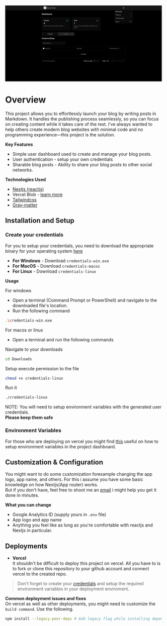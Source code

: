 ![Dashbord_image](./docs/images//dashbard.png)

# Overview

This project allows you to effortlessly launch your blog by writing posts in Markdown. It handles the publishing process seamlessly, so you can focus on creating content while it takes care of the rest. I’ve always wanted to help others create modern blog websites with minimal code and no programming experience—this project is the solution.

**Key Features**

- Simple user dashboard used to create and manage your blog posts.
- User authentication - setup your own credentials
- Sharable blog posts - Ability to share your blog posts to other social networks.

**Technologies Used**

- [Nextjs (reactjs)](https://nextjs.org/)
- Vercel Blob - [learn more](https://vercel.com/storage/blob)
- [Tailwindcss](https://tailwindcss.com/)
- [Gray-matter](https://www.npmjs.com/package/gray-matter)

## Installation and Setup

### **Create your credentials**

For you to setup your credentials, you need to download the appropriate binary for your operating system [here](https://github.com/katongole-isaac/blog/releases/tag/v0.1 "credentials-cli")

- **For Windows** - Download `credentials-win.exe`
- **For MacOS** - Download `credentials-macos`
- **For Linux** - Download `credentials-linux`

**Usage**

For windows

- Open a terminal (Command Prompt or PowerShell) and navigate to the downloaded file's location.
- Run the following command

```sh
.\credentials-win.exe
```

For macos or linux

- Open a terminal and run the following commands

Navigate to your downloads

```sh
cd Downloads
```

Setup execute permission to the file

```sh
chmod +x credentials-linux
```

Run it

```sh
./credentials-linux
```

NOTE: You will need to setup environment variables with the generated user credentials.  
**Please keep them safe**

### Environment Variables

For those who are deploying on vercel you might find [this](https://vercel.com/docs/projects/environment-variables) useful on how to setup environment variables in the project dashboard.

## Customization & Configuration

You might want to do some customization forexample changing the app logo, app name, and others. For this i assume you have some basic knowledge on how Nextjs(App router) works.  
But if you don't have, feel free to shoot me an [email](mailto:katongolelsaac78@gmail.com) i might help you get it done in minutes.

**What you can change**

- Google Analytics ID (supply yours in `.env` file)
- App logo and app name
- Anything you feel like as long as you're comfortable with reactjs and Nextjs in particular.

## Deployments

- **Vercel**  
  It shouldn't be difficult to deploy this project on vercel. All you have to is to fork or clone this repository to your github account and connect vercel to the created repo.

> Don't forget to create your [credentials](#create-your-credentials) and setup the required environment variables in your deployment enviroment.

**Common deployment issues and fixes**  
On vercel as well as other deployments, you might need to customize the `build command`. Use the following.

```sh
npm install --legacy-peer-deps # Add legacy flag while installing dependencies
```
